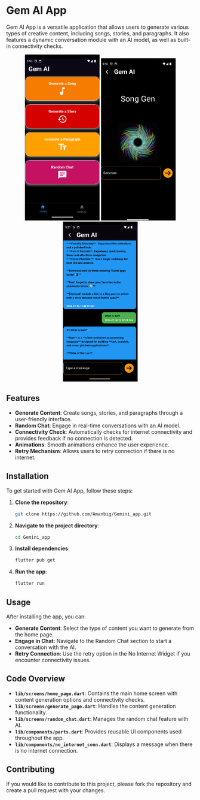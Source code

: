# Gem AI App

Gem AI App is a versatile application that allows users to generate various types of creative content, including songs, stories, and paragraphs. It also features a dynamic conversation module with an AI model, as well as built-in connectivity checks.

<div align="center">
  <img src="https://github.com/Amanbig/Gemini_app/blob/main/homepage.png" alt="HomePage" width="200"/>
  <img src="https://github.com/Amanbig/Gemini_app/blob/main/genpage.png" alt="Gen Page" width="200"/>
  <img src="https://github.com/Amanbig/Gemini_app/blob/main/randomChat.png" alt="Chat Page" width="200"/>
</div>

## Features

- **Generate Content**: Create songs, stories, and paragraphs through a user-friendly interface.
- **Random Chat**: Engage in real-time conversations with an AI model.
- **Connectivity Check**: Automatically checks for internet connectivity and provides feedback if no connection is detected.
- **Animations**: Smooth animations enhance the user experience.
- **Retry Mechanism**: Allows users to retry connection if there is no internet.

## Installation

To get started with Gem AI App, follow these steps:

1. **Clone the repository**:
    ```bash
    git clone https://github.com/Amanbig/Gemini_app.git
    ```

2. **Navigate to the project directory**:
    ```bash
    cd Gemini_app
    ```

3. **Install dependencies**:
    ```bash
    flutter pub get
    ```

4. **Run the app**:
    ```bash
    flutter run
    ```

## Usage

After installing the app, you can:

- **Generate Content**: Select the type of content you want to generate from the home page.
- **Engage in Chat**: Navigate to the Random Chat section to start a conversation with the AI.
- **Retry Connection**: Use the retry option in the No Internet Widget if you encounter connectivity issues.

## Code Overview

- **`lib/screens/home_page.dart`**: Contains the main home screen with content generation options and connectivity checks.
- **`lib/screens/generate_page.dart`**: Handles the content generation functionality.
- **`lib/screens/random_chat.dart`**: Manages the random chat feature with AI.
- **`lib/components/parts.dart`**: Provides reusable UI components used throughout the app.
- **`lib/components/no_internet_conn.dart`**: Displays a message when there is no internet connection.

## Contributing

If you would like to contribute to this project, please fork the repository and create a pull request with your changes.
